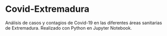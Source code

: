 # Covid-Extremadura
Análisis de casos y contagios de Covid-19 en las diferentes áreas sanitarias de Extremadura.
Realizado con Python en Jupyter Notebook.
